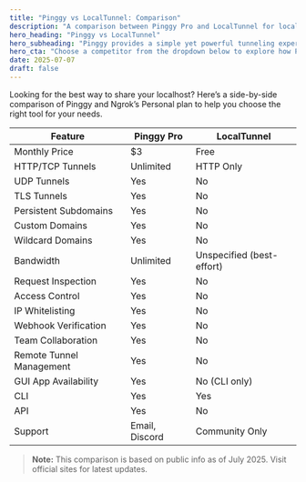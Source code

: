 ```yaml
---
title: "Pinggy vs LocalTunnel: Comparison"
description: "A comparison between Pinggy Pro and LocalTunnel for localhost tunneling and developer experience."
hero_heading: "Pinggy vs LocalTunnel"
hero_subheading: "Pinggy provides a simple yet powerful tunneling experience compared to other tools. 👑"
hero_cta: "Choose a competitor from the dropdown below to explore how Pinggy Pro compares. 🔍"
date: 2025-07-07
draft: false
---
```


Looking for the best way to share your localhost? Here’s a side-by-side comparison of Pinggy and Ngrok’s Personal plan to help you choose the right tool for your needs.

<div class="comparison-container">
  <table class="comparison-table">
    <thead>
      <tr>
        <th>Feature</th>
        <th>Pinggy Pro</th>
        <th>LocalTunnel</th>
      </tr>
    </thead>
    <tbody>
      <tr>
        <td>Monthly Price</td>
        <td><span class="price-highlight">$3</span></td>
        <td>Free</td>
      </tr>
      <tr>
        <td>HTTP/TCP Tunnels</td>
        <td>Unlimited</td>
        <td>HTTP Only</td>
      </tr>
      <tr>
        <td>UDP Tunnels</td>
        <td><span class="tag-yes">Yes</span></td>
        <td><span class="tag-no">No</span></td>
      </tr>
      <tr>
        <td>TLS Tunnels</td>
        <td><span class="tag-yes">Yes</span></td>
        <td><span class="tag-no">No</span></td>
      </tr>
      <tr>
        <td>Persistent Subdomains</td>
        <td><span class="tag-yes">Yes</span></td>
        <td><span class="tag-no">No</span></td>
      </tr>
      <tr>
        <td>Custom Domains</td>
        <td><span class="tag-yes">Yes</span></td>
        <td><span class="tag-no">No</span></td>
      </tr>
      <tr>
        <td>Wildcard Domains</td>
        <td><span class="tag-yes">Yes</span></td>
        <td><span class="tag-no">No</span></td>
      </tr>
      <tr>
        <td>Bandwidth</td>
        <td><span class="price-highlight">Unlimited</span></td>
        <td>Unspecified (best-effort)</td>
      </tr>
      <tr>
        <td>Request Inspection</td>
        <td><span class="tag-yes">Yes</span></td>
        <td><span class="tag-no">No</span></td>
      </tr>
      <tr>
        <td>Access Control</td>
        <td><span class="tag-yes">Yes</span></td>
        <td><span class="tag-no">No</span></td>
      </tr>
      <tr>
        <td>IP Whitelisting</td>
        <td><span class="tag-yes">Yes</span></td>
        <td><span class="tag-no">No</span></td>
      </tr>
      <tr>
        <td>Webhook Verification</td>
        <td><span class="tag-yes">Yes</span></td>
        <td><span class="tag-no">No</span></td>
      </tr>
      <tr>
        <td>Team Collaboration</td>
        <td><span class="tag-yes">Yes</span></td>
        <td><span class="tag-no">No</span></td>
      </tr>
      <tr>
        <td>Remote Tunnel Management</td>
        <td><span class="tag-yes">Yes</span></td>
        <td><span class="tag-no">No</span></td>
      </tr>
      <tr>
        <td>GUI App Availability</td>
        <td><span class="tag-yes">Yes</span></td>
        <td><span class="tag-no">No (CLI only)</span></td>
      </tr>
      <tr>
        <td>CLI</td>
        <td><span class="tag-yes">Yes</span></td>
        <td><span class="tag-yes">Yes</span></td>
      </tr>
      <tr>
        <td>API</td>
        <td><span class="tag-yes">Yes</span></td>
        <td><span class="tag-no">No</span></td>
      </tr>
      <tr>
        <td>Support</td>
        <td class="price-highlight">Email, Discord</td>
        <td>Community Only</td>
      </tr>
    </tbody>
  </table>
</div>

> <b>Note:</b> This comparison is based on public info as of July 2025. Visit official sites for latest updates.

